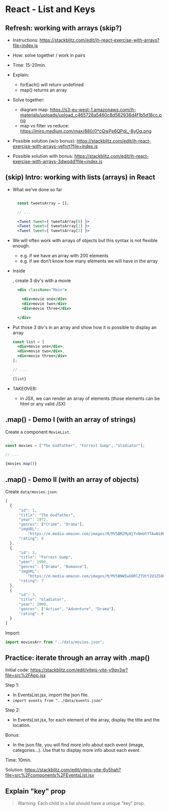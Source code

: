 
# React - List and Keys

<!-- 

Status: draft

Note: 
- This unit has improved a lot with v6.1
- Consider following steps students portal instead (do "popcorn-time" but follow steps from this unit, so that students understand the logical process)

-->




## Refresh: working with arrays (skip?)

<!-- Goal: refresh forEach() & map() -->

- Instructions: https://stackblitz.com/edit/ih-react-exercise-with-arrays?file=index.js
  
- How: solve together / work in pairs
- Time: 15-20min.



- Explain: 
    - forEach() will return undefined
    - map() returns an array


- Solve together:
  - diagram map: https://s3-eu-west-1.amazonaws.com/ih-materials/uploads/upload_c465728a5460c8d562936d4f1b5d18cc.png
  - map vs filter vs reduce: https://miro.medium.com/max/880/0*cQwPe6QPdl_-ByOq.png


- Possible solution (w/o bonus): https://stackblitz.com/edit/ih-react-exercise-with-arrays-vefnrt?file=index.js

- Possible solution with bonus: https://stackblitz.com/edit/ih-react-exercise-with-arrays-3dwodd?file=index.js








## (skip) Intro: working with lists (arrays) in React


- What we've done so far

  ```jsx

    const tweetsArray = [];

    // ...

    <Tweet tweet={ tweetsArray[0] }>
    <Tweet tweet={ tweetsArray[1] }>
    <Tweet tweet={ tweetsArray[2] }>

  ```

- We will often work with arrays of objects but this syntax is not flexible enough.
  - e.g. if we have an array with 200 elements
  - e.g. if we don't know how many elements we will have in the array


- Inside <Main />, create 3 div's with a movie
  <!-- @update: use MovieList instead of Main -->

  ```jsx
    <div className="Main">

      <div>movie one</div>
      <div>movie two</div> 
      <div>movie three</div>

    </div>
  ```

- Put those 3 div's in an array and show how it is possible to display an array

  ```jsx
  const list = [
    <div>movie one</div>, 
    <div>movie two</div>, 
    <div>movie three</div>
  ];
  
  // ....
  
  {list}
  ```


- TAKEOVER: 
  - in JSX, we can render an array of elements (those elements can be html or any valid JSX)





## .map() - Demo I (with an array of strings)

<!-- 

Notes:
- Continue working on the same app from yesterday
- Before we import the json file, we'll do a quick demo with an array of strings 

-->


Create a component `MovieList`.


  ```js

  const movies = ["The Godfather", "Forrest Gump", "Gladiator"];

  // ...

  {movies.map()}

  ```



## .map() - Demo II (with an array of objects)


Create `data/movies.json`:


```js
[
  {
      "id": 1,
      "title": "The Godfather",
      "year": 1972,
      "genres": ["Crime", "Drama"],
      "imgURL":
          "https://m.media-amazon.com/images/M/MV5BM2MyNjYxNmUtYTAwNi00MTYxLWJmNWYtYzZlODY3ZTk3OTFlXkEyXkFqcGdeQXVyNzkwMjQ5NzM@._V1_UY268_CR3,0,182,268_AL_.jpg",
      "rating": 8
  },
  {
      "id": 2,
      "title": "Forrest Gump",
      "year": 1994,
      "genres": ["Drama", "Romance"],
      "imgURL":
          "https://m.media-amazon.com/images/M/MV5BNWIwODRlZTUtY2U3ZS00Yzg1LWJhNzYtMmZiYmEyNmU1NjMzXkEyXkFqcGdeQXVyMTQxNzMzNDI@._V1_UY268_CR1,0,182,268_AL_.jpg",
      "rating": 7
  },
  {
      "id": 3,
      "title": "Gladiator",
      "year": 2000,
      "genres": ["Action", "Adventure", "Drama"],
      "rating": 6
  }
]
```


Import:

```js
import moviesArr from "../data/movies.json";
```



## Practice: iterate through an array with .map()

Initial code: https://stackblitz.com/edit/vitejs-vite-y9qv3w?file=src%2FApp.jsx


Step 1: 
- In EventsList.jsx, import the json file.
- `import events from "../data/events.json"`

Step 2:
- In EventsList.jsx, for each element of the array, display the title and the location.

Bonus: 
- In the json file, you will find more info about each event (image, categories...). Use that to display more info about each event.


Time: 10min.

Solution: https://stackblitz.com/edit/vitejs-vite-6y5hah?file=src%2Fcomponents%2FEventsList.jsx



## Explain "key" prop

> Warning: Each child in a list should have a unique "key" prop.

